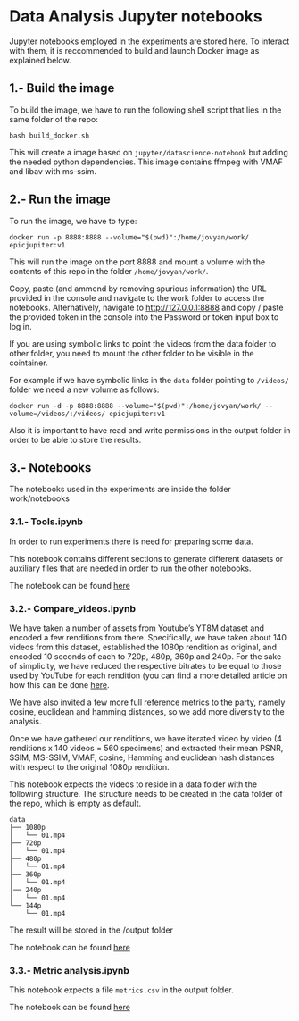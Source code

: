 # Data Analysis Jupyter notebooks

Jupyter notebooks employed in the experiments are stored here. To interact with them, it is reccommended to build and launch
Docker image as explained below.

## 1.- Build the image
To build the image, we have to run the following shell script that lies in the same folder of the repo:
```
bash build_docker.sh
```

This will create a image based on `jupyter/datascience-notebook` but adding the needed python dependencies. This image 
contains ffmpeg with VMAF and libav with ms-ssim.

## 2.- Run the image
To run the image, we have to type:
```
docker run -p 8888:8888 --volume="$(pwd)":/home/jovyan/work/ epicjupiter:v1
```

This will run the image on the port 8888 and mount a volume with the contents of this repo in the folder 
`/home/jovyan/work/`.

Copy, paste (and ammend by removing spurious information) the URL provided in the console and navigate to the work folder to access the notebooks.
Alternatively, navigate to http://127.0.0.1:8888 and copy / paste the provided token in the console into the Password or token input box to log in.

If you are using symbolic links to point the videos from the data folder to other folder, you need to mount the other folder to be visible in the cointainer.

For example if we have symbolic links in the `data` folder pointing to `/videos/` folder we need a new volume as follows:

```
docker run -d -p 8888:8888 --volume="$(pwd)":/home/jovyan/work/ --volume=/videos/:/videos/ epicjupiter:v1
```

Also it is important to have read and write permissions in the output folder in order to be able to store the results.

## 3.- Notebooks

The notebooks used in the experiments are inside the folder work/notebooks

### 3.1.- Tools.ipynb

In order to run experiments there is need for preparing some data.

This notebook contains different sections to generate different datasets or auxiliary files that are needed in order to run the other notebooks.

The notebook can be found [here](notebooks/Tools.ipynb)


### 3.2.- Compare_videos.ipynb

We have taken a number of assets from Youtube’s YT8M dataset and encoded a few renditions from there. Specifically, we have taken about 140 videos from this dataset, established the 1080p rendition as original, and encoded 10 seconds of each to 720p, 480p, 360p and 240p. For the sake of simplicity, we have reduced the respective bitrates to be equal to those used by YouTube for each rendition (you can find a more detailed article on how this can be done [here](https://github.com/epiclabs-io/YT8M).

We have also invited a few more full reference metrics to the party, namely cosine, euclidean and hamming distances, so we add more diversity to the analysis.

Once we have gathered our renditions, we have iterated video by video (4 renditions x 140 videos = 560 specimens) and extracted their mean PSNR, SSIM, MS-SSIM, VMAF, cosine, Hamming and euclidean hash distances with respect to the original 1080p rendition.

This notebook expects the videos to reside in a data folder with the following structure. The structure needs to be created in the data folder of the repo, which is empty as default.

```
data
├── 1080p
│   └── 01.mp4
├── 720p
│   └── 01.mp4
├── 480p
│   └── 01.mp4
├── 360p
│   └── 01.mp4
│── 240p
│   └── 01.mp4
└── 144p
    └── 01.mp4    
```

The result will be stored in the /output folder

The notebook can be found [here](notebooks/Compare_videos.ipynb)

### 3.3.- Metric analysis.ipynb

This notebook expects a file `metrics.csv` in the output folder.

The notebook can be found [here](notebooks/Metric_analysis.ipynb)

